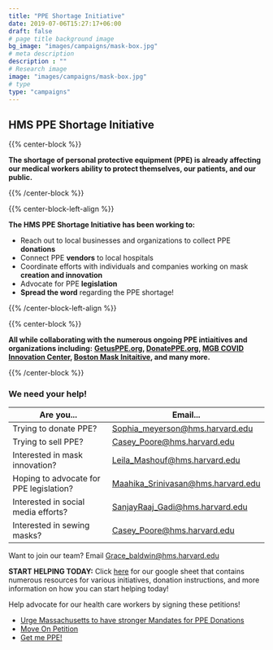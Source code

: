 ```yaml
---
title: "PPE Shortage Initiative"
date: 2019-07-06T15:27:17+06:00
draft: false
# page title background image
bg_image: "images/campaigns/mask-box.jpg"
# meta description
description : ""
# Research image
image: "images/campaigns/mask-box.jpg"
# type
type: "campaigns"
---
```


## HMS PPE Shortage Initiative 

{{% center-block %}}

**The shortage of personal protective equipment (PPE) is already affecting our medical workers ability to protect themselves, our patients, and our public.**

{{% /center-block %}}

{{% center-block-left-align %}}

**The HMS PPE Shortage Initiative has been working to:**

* Reach out to local businesses and organizations to collect PPE **donations**
* Connect PPE **vendors** to local hospitals
* Coordinate efforts with individuals and companies working on mask **creation and innovation**
* Advocate for PPE **legislation** 
* **Spread the word** regarding the PPE shortage! 

{{% /center-block-left-align %}}

{{% center-block %}}

**All while collaborating with the numerous ongoing PPE intiaitives and organizations including:**
**[GetusPPE.org](https://www.getusppe.org), [DonatePPE.org](https://www.donateppe.org), [MGB COVID Innovation Center](https://covidinnovation.partners.org/), [Boston Mask Initaitive](mailto:bostonareamaskinitiative@gmail.com), and many more.**

{{% /center-block %}}

### We need your help!

Are you... | Email...
---|---
Trying to donate PPE? | Sophia_meyerson@hms.harvard.edu
Trying to sell PPE? | Casey_Poore@hms.harvard.edu
Interested in mask innovation? | Leila_Mashouf@hms.harvard.edu
Hoping to advocate for PPE legislation? | Maahika_Srinivasan@hms.harvard.edu
Interested in social media efforts? | SanjayRaaj_Gadi@hms.harvard.edu
Interested in sewing masks? | Casey_Poore@hms.harvard.edu

Want to join our team? Email Grace_baldwin@hms.harvard.edu

**START HELPING TODAY:** Click [here](https://docs.google.com/spreadsheets/d/1xpCi470O-V-qRko6RSWxwBKIw601AZfkNu-cmeaIyak/edit?usp=sharing) for our google sheet that contains numerous resources for various initiatives, donation instructions, and more information on how you can start helping today! 

Help advocate for our health care workers by signing these petitions! 

* [Urge Massachusetts to have stronger Mandates for PPE Donations](https://docs.google.com/forms/d/e/1FAIpQLScMNejW_rvG2tDpqR9f7ws7fV2FwU9EaofewIvQ1m1lnBiuTA/viewform)
* [Move On Petition](https://sign.moveon.org/petitions/covid19-we-need-more-personal-protective-equipment)
* [Get me PPE!](https://docs.google.com/forms/d/e/1FAIpQLScjFPk0gaauYehexFzDDj-hdyXLEw6NlwPwEvf2SCQ__yElJQ/viewform)

